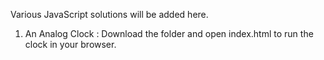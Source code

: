 Various JavaScript solutions will be added here.

1. An Analog Clock : Download the folder and open index.html to run the clock in your browser.
